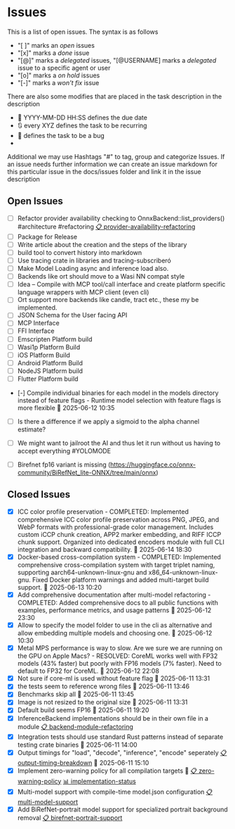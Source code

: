 # Issues



This is a list of open issues. The syntax is as follows
- "[ ]" marks an *open* issues
- "[x]" marks a *done* issue
- "[@]" marks a *delegated* issues, "[@USERNAME] marks a *delegated* issue to a specific agent or user
- "[o]" marks a *on hold* issues
- "[-]" marks a *won't fix* issue


There are also some modifies that are placed in the task description in the description
 - 📅 YYYY-MM-DD HH:SS defines the due date
 - 🔃 every XYZ defines the task to be recurring
 - 🐞 defines the task to be a bug
-
Additional we may use Hashtags "#" to tag, group and categorize Issues.
If an issue needs further information we can create an issue markdown for this particular issue in the docs/issues folder and link it in the issue description


## Open Issues
- [ ] Refactor provider availability checking to OnnxBackend::list_providers() #architecture #refactoring [📋 provider-availability-refactoring](./issues/provider-availability-refactoring.md)
- [ ] Package for Release 
- [ ] Write article about the creation and the steps of the library
- [ ] build tool to convert history into markdown
- [ ] Use tracing crate in libraries and tracing-subscriberó
- [ ] Make Model Loading async and inference load also.
- [ ] Backends like ort should move to a Wasi NN compat style
- [ ] Idea – Compile with MCP tool/call interface and create platform specific language wrappers with MCP client (even cli)
- [ ] Ort support more backends like candle, tract etc., these my be implemented.
- [ ] JSON Schema for the User facing API
- [ ] MCP Interface
- [ ] FFI Interface
- [ ] Emscripten Platform build
- [ ] Wasi1p Platform Build
- [ ] iOS Platform Build
- [ ] Android Platform Build
- [ ] NodeJS Platform build
- [ ] Flutter Platform build
- [-] Compile individual binaries for each model in the models directory instead of feature flags - Runtime model selection with feature flags is more flexible 📅 2025-06-12 10:35
- [ ] Is there a difference if we apply a sigmoid to the alpha channel estimate?
- [ ] We might want to jailroot the AI and thus let it run without us having to accept everything #YOLOMODE
- [ ] Birefnet fp16 variant is missing (https://huggingface.co/onnx-community/BiRefNet_lite-ONNX/tree/main/onnx)


## Closed Issues

- [x] ICC color profile preservation - COMPLETED: Implemented comprehensive ICC color profile preservation across PNG, JPEG, and WebP formats with professional-grade color management. Includes custom iCCP chunk creation, APP2 marker embedding, and RIFF ICCP chunk support. Organized into dedicated encoders module with full CLI integration and backward compatibility. 📅 2025-06-14 18:30
- [x] Docker-based cross-compilation system - COMPLETED: Implemented comprehensive cross-compilation system with target triplet naming, supporting aarch64-unknown-linux-gnu and x86_64-unknown-linux-gnu. Fixed Docker platform warnings and added multi-target build support. 📅 2025-06-13 10:20
- [x] Add comprehensive documentation after multi-model refactoring - COMPLETED: Added comprehensive docs to all public functions with examples, performance metrics, and usage patterns 📅 2025-06-12 23:30
- [x] Allow to specify the model folder to use in the cli as alternative and allow embedding multiple models and choosing one. 📅 2025-06-12 10:30
- [x] Metal MPS performance is way to slow. Are we sure we are running on the GPU on Apple Macs? - RESOLVED: CoreML works well with FP32 models (43% faster) but poorly with FP16 models (7% faster). Need to default to FP32 for CoreML. 📅 2025-06-12 22:08
- [x] Not sure if core-ml is used without feature flag 📅 2025-06-11 13:31
- [x] the tests seem to reference wrong files 📅 2025-06-11 13:46
- [x] Benchmarks skip all 📅 2025-06-11 13:45
- [x] Image is not resized to the original size 📅 2025-06-11 13:31
- [x] Default build seems FP16 📅 2025-06-11 19:20
- [x] InferenceBackend implementations should be in their own file in a module [📋 backend-module-refactoring](./issues/backend-module-refactoring.md)
- [x] Integration tests should use standard Rust patterns instead of separate testing crate binaries 📅 2025-06-11 14:00
- [x] Output timings for "load", "decode", "inference", "encode" seperately [📋 output-timing-breakdown](./issues/output-timing-breakdown.md) 📅 2025-06-11 15:10
- [x] Implement zero-warning policy for all compilation targets 🐞 [📋 zero-warning-policy](./issues/zero-warning-policy.md) [📊 implementation-status](./issues/zero-warning-policy-implementation.md)
- [x] Multi-model support with compile-time model.json configuration [📋 multi-model-support](./issues/multi-model-support.md)
- [x] Add BiRefNet-portrait model support for specialized portrait background removal [📋 birefnet-portrait-support](./issues/birefnet-portrait-support.md)
